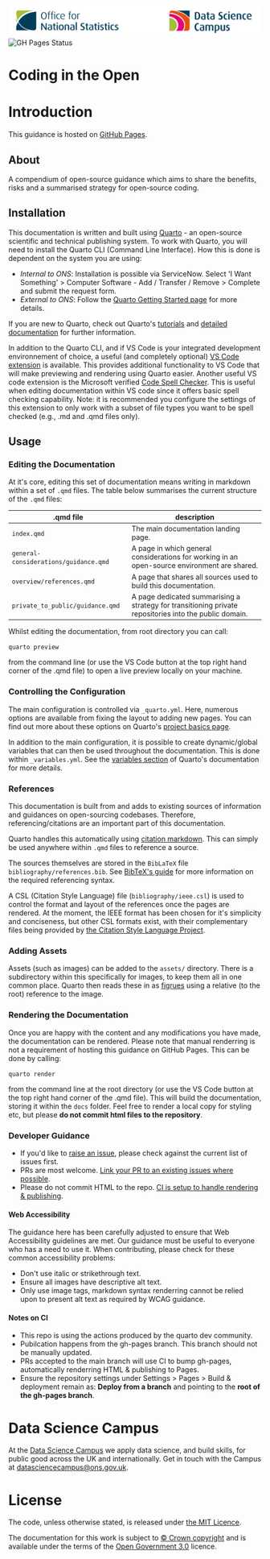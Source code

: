 <img src="https://github.com/datasciencecampus/awesome-campus/blob/master/ons_dsc_logo.png">

<img src="https://github.com/datasciencecampus/coding-in-the-open/actions/workflows/quarto-publish.yml/badge.svg" alt="GH Pages Status" style="align:left;">

# Coding in the Open

# Introduction

This guidance is hosted on [GitHub Pages](https://datasciencecampus.github.io/coding-in-the-open/).

## About
A compendium of open-source guidance which aims to share the benefits, risks and a summarised strategy for open-source coding.

## Installation
This documentation is written and built using [Quarto](https://quarto.org/) - an open-source scientific and technical publishing system. To work with Quarto, you will need to install the Quarto CLI (Command Line Interface). How this is done is dependent on the system you are using:

- _Internal to ONS_: Installation is possible via ServiceNow. Select 'I Want Something' > Computer Software - Add / Transfer / Remove > Complete and submit the request form.
- _External to ONS_: Follow the [Quarto Getting Started page](https://quarto.org/docs/get-started/) for more details.

If you are new to Quarto, check out Quarto's [tutorials](https://quarto.org/docs/get-started/hello/vscode.html) and [detailed documentation](https://quarto.org/docs/reference/) for further information.

In addition to the Quarto CLI, and if VS Code is your integrated development environnement of choice, a useful (and completely optional) [VS Code extension](https://quarto.org/docs/tools/vscode.html) is available. This provides additional functionality to VS Code that will make previewing and rendering using Quarto easier. Another useful VS code extension is the Microsoft verified [Code Spell Checker](https://marketplace.visualstudio.com/items?itemName=streetsidesoftware.code-spell-checker). This is useful when editing documentation within VS code since it offers basic spell checking capability. Note: it is recommended you configure the settings of this extension to only work with a subset of file types you want to be spell checked (e.g., .md and .qmd files only).

## Usage

### Editing the Documentation

At it's core, editing this set of documentation means writing in markdown within a set of `.qmd` files. The table below summarises the current structure of the `.qmd` files:

| .qmd file | description |
| --- | --- |
| `index.qmd` | The main documentation landing page. |
| `general-considerations/guidance.qmd` | A page in which general considerations for working in an open-source environment are shared. |
| `overview/references.qmd` | A page that shares all sources used to build this documentation. |
| `private_to_public/guidance.qmd` | A page dedicated summarising a strategy for transitioning private repositories into the public domain. |

Whilst editing the documentation, from root directory you can call:

```console
quarto preview
```
from the command line (or use the VS Code button at the top right hand corner of the .qmd file) to open a live preview locally on your machine.

### Controlling the Configuration

The main configuration is controlled via `_quarto.yml`. Here, numerous options are available from fixing the layout to adding new pages. You can find out more about these options on Quarto's [project basics page](https://quarto.org/docs/projects/quarto-projects.html.).

In addition to the main configuration, it is possible to create dynamic/global variables that can then be used throughout the documentation. This is done within `_variables.yml`. See the [variables section](https://quarto.org/docs/authoring/variables.html) of Quarto's documentation for more details.

### References
This documentation is built from and adds to existing sources of information and guidances on open-sourcing codebases. Therefore, referencing/citations are an important part of this documentation.

Quarto handles this automatically using [citation markdown](https://quarto.org/docs/authoring/footnotes-and-citations.html#sec-citations). This can simply be used anywhere within `.qmd` files to reference a source.

The sources themselves are stored in the `BibLaTeX` file `bibliography/references.bib`. See [BibTeX's guide](https://www.bibtex.com/g/bibtex-format/) for more information on the required referencing syntax.

A CSL (Citation Style Language) file (`bibliography/ieee.csl`) is used to control the format and layout of the references once the pages are rendered. At the moment, the IEEE format has been chosen for it's simplicity and conciseness, but other CSL formats exist, with their complementary files being provided by [the Citation Style Language Project](https://github.com/citation-style-language/styles).

### Adding Assets

Assets (such as images) can be added to the `assets/` directory. There is a subdirectory within this specifically for images, to keep them all in one common place. Quarto then reads these in as [figrues](https://quarto.org/docs/authoring/figures.html) using a relative (to the root) reference to the image.

### Rendering the Documentation

Once you are happy with the content and any modifications you have made, the documentation can be rendered. Please note that manual renderring is not a requirement of hosting this guidance on GitHub Pages. This can be done by calling:

```console
quarto render
```
from the command line at the root directory (or use the VS Code button at the top right hand corner of the .qmd file). This will build the documentation, storing it within the `docs` folder. Feel free to render a local copy for styling etc, but please **do not commit html files to the repository**. 

### Developer Guidance

* If you'd like to [raise an issue](https://github.com/datasciencecampus/coding-in-the-open/issues), please check against the current list of issues first.
* PRs are most welcome. [Link your PR to an existing issues where possible](https://docs.github.com/en/issues/tracking-your-work-with-issues/linking-a-pull-request-to-an-issue). 
* Please do not commit HTML to the repo. [CI is setup to handle rendering & publishing](https://quarto.org/docs/publishing/github-pages.html).

#### Web Accessibility

The guidance here has been carefully adjusted to ensure that Web Accessibility guidelines are met. Our guidance must be useful to everyone who has a need to use it. When contributing, please check for these common accessibility problems:

* Don't use italic or strikethrough text.
* Ensure all images have descriptive alt text.
* Only use image tags, markdown syntax renderring cannot be relied upon to present alt text as required by WCAG guidance.

#### Notes on CI

* This repo is using the actions produced by the quarto dev community.
* Pubilcation happens from the gh-pages branch. This branch should not be manually updated.
* PRs accepted to the main branch will use CI to bump gh-pages, automatically renderring HTML & publishing to Pages.
* Ensure the repository settings under Settings > Pages > Build & deployment remain as: **Deploy from a branch** and pointing to the **root of the gh-pages branch**.

# Data Science Campus
At the [Data Science Campus](https://datasciencecampus.ons.gov.uk/about-us/) we apply data science, and build skills, for public good across the UK and internationally. Get in touch with the Campus at [datasciencecampus@ons.gov.uk](datasciencecampus@ons.gov.uk).

# License

<!-- Unless stated otherwise, the codebase is released under [the MIT Licence][mit]. -->

The code, unless otherwise stated, is released under [the MIT Licence][mit].

The documentation for this work is subject to [© Crown copyright][copyright] and is available under the terms of the [Open Government 3.0][ogl] licence.

[mit]: LICENCE
[copyright]: http://www.nationalarchives.gov.uk/information-management/re-using-public-sector-information/uk-government-licensing-framework/crown-copyright/
[ogl]: http://www.nationalarchives.gov.uk/doc/open-government-licence/version/3/
